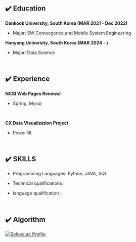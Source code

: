 ## ✔️ Education 
**Dankook University, South Korea (MAR 2021 - Dec 2022)** 
- Major: SW Convergence and Mobile System Engineering

**Hanyang University, South Korea (MAR 2024 - )** 
- Major: Data Science

<br>

## ✔️ Experience 
**NCSI Web Pages Renewal**
- Spring, Mysql

<br>

**CX Data Visualization Project**
- Power BI

<br>

## ✔️ SKILLS 
  
- Programming Languages: Python, JAVA, SQL
  
- Technical qualifications : 

- language qualification : 

<br>

## ✔️ Algorithm

[![Solved.ac Profile](http://mazassumnida.wtf/api/v2/generate_badge?boj=sangbum0123)](https://solved.ac/sangbum0123/)
